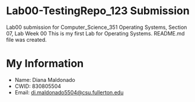   # Lab00-TestingRepo_123 Submission

  Lab00 submission for Computer_Science_351 Operating Systems, Section 07, Lab Week 00
  This is my first Lab for Operating Systems. 
  README.md file was created. 

  # My Information

  * Name: Diana Maldonado
  * CWID: 830805504
  * Email: di.maldonado5504@csu.fullerton.edu



